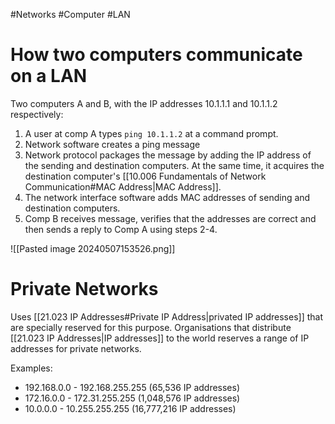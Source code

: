 #Networks #Computer #LAN 

# How two computers communicate on a LAN
Two computers A and B, with the IP addresses 10.1.1.1 and 10.1.1.2 respectively:
1. A user at comp A types `ping 10.1.1.2` at a command prompt.
2. Network software creates a ping message
3. Network protocol packages the message by adding the IP address of the sending and destination computers. At the same time, it acquires the destination computer's [[10.006 Fundamentals of Network Communication#MAC Address|MAC Address]].  
4. The network interface software adds MAC addresses of sending and destination computers.
5. Comp B receives message, verifies that the addresses are correct and then sends a reply to Comp A using steps 2-4.

![[Pasted image 20240507153526.png]]

# Private Networks
Uses [[21.023 IP Addresses#Private IP Address|privated IP addresses]] that are specially reserved for this purpose.
Organisations that distribute [[21.023 IP Addresses|IP addresses]] to the world reserves a range of IP addresses for private networks.

Examples:
- 192.168.0.0 - 192.168.255.255 (65,536 IP addresses)
- 172.16.0.0 - 172.31.255.255 (1,048,576 IP addresses)
- 10.0.0.0 - 10.255.255.255 (16,777,216 IP addresses)